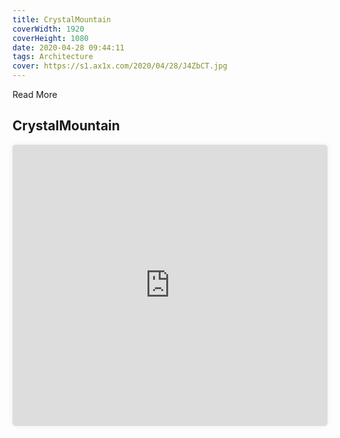 ```yaml
---
title: CrystalMountain
coverWidth: 1920
coverHeight: 1080
date: 2020-04-28 09:44:11
tags: Architecture
cover: https://s1.ax1x.com/2020/04/28/J4ZbCT.jpg
---
```


Read More
<!-- more -->

## CrystalMountain

<iframe style="width:100%;height:450px;box-shadow:0px 0px 10px #eee;border-radius:5px" src="https://www.ddd.online/jq/webEdit/project/embedProject/lZ4mGCKR-sSlJ9HDO-mTokMnmj-4B9BbUPO" frameborder="0" allowvr allowfullscreen mozallowfullscreen="true" webkitallowfullscreen="true" onmousewheel="">
</iframe>